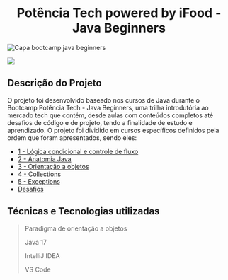 
<h1 align="center">
 Potência Tech powered by iFood - Java Beginners </h1>

![Capa bootcamp java beginners](https://user-images.githubusercontent.com/116192780/203541146-1bdc3020-8067-4945-9863-111a508bc53c.png)

<img src="https://img.shields.io/badge/status-conclu%C3%ADdo-brightgreen?style=for-the-badge&logo=appveyor?logoColor=violet"/>
 
## Descrição do Projeto

O projeto foi desenvolvido baseado nos cursos de Java durante o Bootcamp Potência Tech - Java Beginners, uma trilha introdutória ao mercado tech que contém, desde aulas com conteúdos completos até desafios de código e de projeto, tendo a finalidade de estudo e aprendizado. 
O projeto foi dividido em cursos específicos definidos pela ordem que foram apresentados, sendo eles:
* [1 - Lógica condicional e controle de fluxo](https://github.com/jsrbrt/Dio-java-basico/tree/main/1-logica-condicional-e-controle-de-fluxo)
* [2 - Anatomia Java](https://github.com/jsrbrt/Dio-java-basico/tree/main/2-java-anatomia-classes)
* [3 - Orientação a objetos](https://github.com/jsrbrt/Dio-java-basico/tree/main/3-orientacao-a-objeto)
* [4 - Collections](https://github.com/jsrbrt/Dio-java-basico/tree/main/4-collections)
* [5 - Exceptions](https://github.com/jsrbrt/Dio-java-basico/tree/main/5-exceptions)
* [Desafios](https://github.com/jsrbrt/Dio-java-basico/tree/main/desafios)

## Técnicas e Tecnologias utilizadas

> Paradigma de orientação a objetos
> 
> Java 17
> 
> IntelliJ IDEA
> 
> VS Code

